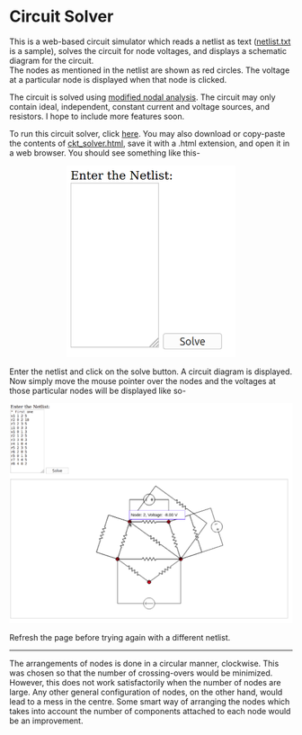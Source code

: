 # Circuit Solver

This is a web-based circuit simulator which reads a netlist as text (<a href="https://github.com/adwaygirish/Circuit-solver/blob/master/netlist.txt">netlist.txt</a> is a sample), solves the circuit for node voltages, and displays a schematic diagram for the circuit.  
The nodes as mentioned in the netlist are shown as red circles. The voltage at a particular node is displayed when that node is clicked.

The circuit is solved using <a href="https://www.swarthmore.edu/NatSci/echeeve1/Ref/mna/MNA3.html">modified nodal analysis</a>. The circuit may only contain ideal, independent, constant current and voltage sources, and resistors. I hope to include more features soon. 

To run this circuit solver, click <a href="ckt_solver.html">here</a>. You may also download or copy-paste the contents of <a href="https://github.com/adwaygirish/Circuit-solver/blob/master/ckt_solver.html">ckt_solver.html</a>, save it with a .html extension, and open it in a web browser. You should see something like this-<br>
<center>
<img src="readme_imgs/on_opening.png" alt="drawing" width="300"/>
</center>

Enter the netlist and click on the solve button. A circuit diagram is displayed. 
Now simply move the mouse pointer over the nodes and the voltages at those particular nodes will be displayed like so-
<center>
<img src="readme_imgs/after_clicking.png" alt="drawing" width="600"/>
</center>

Refresh the page before trying again with a different netlist.

___

The arrangements of nodes is done in a circular manner, clockwise. This was chosen so that the number of crossing-overs would be minimized. However, this does not work satisfactorily when the number of nodes are large. Any other general configuration of nodes, on the other hand, would lead to a mess in the centre. Some smart way of arranging the nodes which takes into account the number of components attached to each node would be an improvement. 
